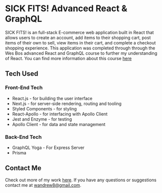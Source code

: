 # SICK FITS! Advanced React & GraphQL

SICK FITS! is an full-stack E-commerce web application built in React that allows users to create an account, add items to their shopping cart, post items of their own to sell, view items in their cart, and complete a checkout shopping experience.
This application was completed through through the Wes Bos advanced React and GraphQL course to further my understanding of React. You can find more information about this course [here](https://AdvancedReact.com)

## Tech Used

### Front-End Tech

- React.js - for building the user interface
- Next.js - for server-side rendering, routing and tooling
- Styled Components - for styling
- React-Apollo - for interfacing with Apollo Client
- Jest and Enzyme - for testing
- Apollo Client - for data and state management

### Back-End Tech

- GraphQL Yoga - For Express Server
- Prisma

## Contact Me

Check out more of my work [here](http://andrewjohnweiss.com). If you have any questions or suggestions contact me at wandrew8@gmail.com.
